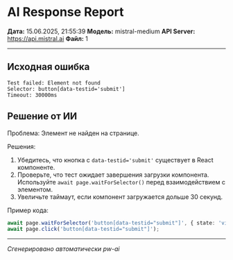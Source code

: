 # AI Response Report

**Дата:** 15.06.2025, 21:55:39
**Модель:** mistral-medium
**API Server:** https://api.mistral.ai
**Файл:** 1

---

## Исходная ошибка

```
Test failed: Element not found
Selector: button[data-testid='submit']
Timeout: 30000ms
```

## Решение от ИИ

Проблема: Элемент не найден на странице.

Решения:
1. Убедитесь, что кнопка с `data-testid='submit'` существует в React компоненте.
2. Проверьте, что тест ожидает завершения загрузки компонента. Используйте `await page.waitForSelector()` перед взаимодействием с элементом.
3. Увеличьте таймаут, если компонент загружается дольше 30 секунд.

Пример кода:
```typescript
await page.waitForSelector('button[data-testid="submit"]', { state: 'visible', timeout: 40000 });
await page.click('button[data-testid="submit"]');
```

---
*Сгенерировано автоматически pw-ai*
